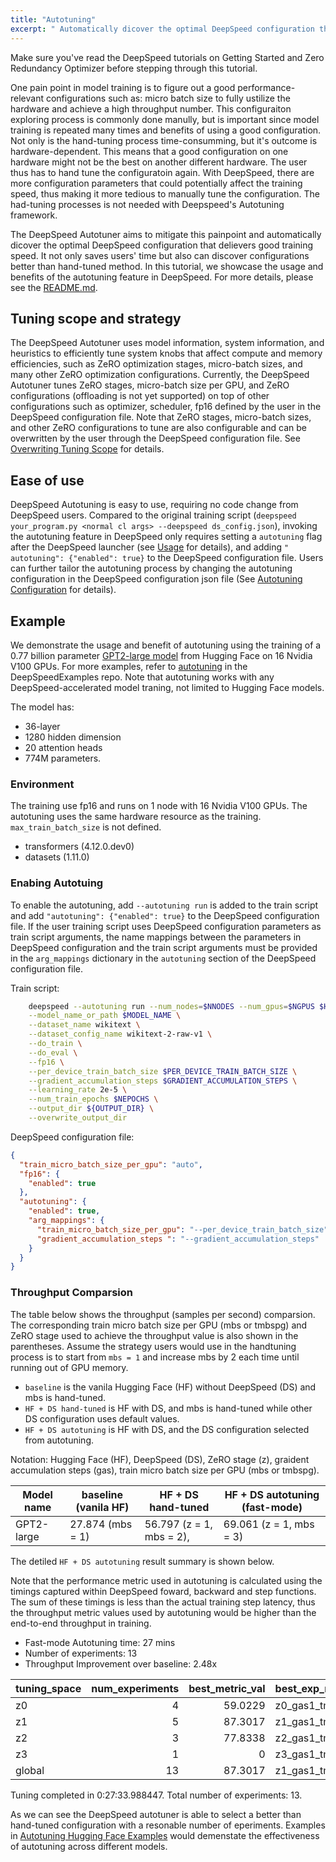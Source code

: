 ```yaml
---
title: "Autotuning"
excerpt: " Automatically dicover the optimal DeepSpeed configuration that delievers good training speed"
---
```


Make sure you've read the DeepSpeed tutorials on Getting Started and Zero Redundancy Optimizer before stepping through this tutorial.

One pain point in model training is to figure out a good performance-relevant configurations such as: micro batch size to fully ustilize the hardware and achieve a high throughput number. This configuraiton exploring process is commonly done manully, but is important since model training is repeated many times and benefits of using a good configuration. Not only is the hand-tuning process time-consumming, but it's outcome is hardware-dependent. This means that a good configuration on one hardware might not be the best on another different hardware. The user thus has to hand tune the configuratoin again. With DeepSpeed, there are more configuration parameters that could potentially affect the training speed, thus making it more tedious to manually tune the configuration. The had-tuning processes is not needed with Deepspeed's Autotuning framework.

The DeepSpeed Autotuner aims to mitigate this painpoint and automatically dicover the optimal DeepSpeed configuration that delievers good training speed. It not only saves users' time but also can discover configurations better than hand-tuned method. In this tutorial, we showcase the usage and benefits of the autotuning feature in DeepSpeed. For more details, please see the [README.md](https://github.com/microsoft/DeepSpeed/tree/master/deepspeed/autotuning).

## Tuning scope and strategy

The DeepSpeed Autotuner uses model information, system information, and heuristics to efficiently tune system knobs that affect compute and memory efficiencies, such as ZeRO optimization stages, micro-batch sizes, and many other ZeRO optimization configurations.
Currently, the DeepSpeed Autotuner tunes ZeRO stages, micro-batch size per GPU, and ZeRO configurations (offloading is not yet supported) on top of other configurations such as optimizer, scheduler, fp16 defined by the user in the DeepSpeed configuration file.
Note that ZeRO stages, micro-batch sizes, and other ZeRO configurations to tune are also configurable and can be overwritten by the user through the DeepSpeed configuration file. See [Overwriting Tuning Scope](https://github.com/microsoft/DeepSpeed/tree/master/deepspeed/autotuning#overwriting-tuning-scope) for details.


## Ease of use

DeepSpeed Autotuning is easy to use, requiring no code change from DeepSpeed users.
Compared to the original training script (`deepspeed your_program.py <normal cl args> --deepspeed ds_config.json`), invoking the autotuning feature in DeepSpeed only requires setting a `autotuning` flag after the DeepSpeed launcher (see [Usage](https://github.com/microsoft/DeepSpeed/tree/master/deepspeed/autotuning#usage) for details), and adding `" autotuning": {"enabled": true}` to the DeepSpeed configuration file. Users can further tailor the autotuning process by changing the autotuning configuration in the DeepSpeed configuration json file (See [Autotuning Configuration](https://github.com/microsoft/DeepSpeed/tree/master/deepspeed/autotuning#autotuning-configuration) for details).

## Example

We demonstrate the usage and benefit of autotuning using the training of a 0.77 billion parameter [GPT2-large model](https://huggingface.co/gpt2-large) from Hugging Face on 16 Nvidia V100 GPUs. For more examples, refer to [autotuning](https://github.com/microsoft/DeepSpeedExamples/tree/staging-autotuing-v1/autotuning) in the DeepSpeedExamples repo. Note that autotuning works with any DeepSpeed-accelerated model traning, not limited to Hugging Face models.

The model has:

- 36-layer
- 1280 hidden dimension
- 20 attention heads
- 774M parameters.

### Environment

The training use fp16 and runs on 1 node with 16 Nvidia V100 GPUs. The autotuning uses the same hardware resource as the training. `max_train_batch_size` is not defined.

- transformers (4.12.0.dev0)
- datasets (1.11.0)

### Enabing Autotuing

To enable the autotuning, add `--autotuning run` is added to the train script and add `"autotuning": {"enabled": true}` to the DeepSpeed configuration file. If the user training script uses DeepSpeed configuration parameters as train script arguments, the name mappings between the parameters in DeepSpeed configuration and the train script arguments must be provided in the `arg_mappings` dictionary in the `autotuning` section of the DeepSpeed configuration file.

Train script:
```bash
    deepspeed --autotuning run --num_nodes=$NNODES --num_gpus=$NGPUS $HF_PATH/transformers/examples/pytorch/language-modeling/run_clm.py --deepspeed $DS_CONFIG\
    --model_name_or_path $MODEL_NAME \
    --dataset_name wikitext \
    --dataset_config_name wikitext-2-raw-v1 \
    --do_train \
    --do_eval \
    --fp16 \
    --per_device_train_batch_size $PER_DEVICE_TRAIN_BATCH_SIZE \
    --gradient_accumulation_steps $GRADIENT_ACCUMULATION_STEPS \
    --learning_rate 2e-5 \
    --num_train_epochs $NEPOCHS \
    --output_dir ${OUTPUT_DIR} \
    --overwrite_output_dir
```

DeepSpeed configuration file:
```json
{
  "train_micro_batch_size_per_gpu": "auto",
  "fp16": {
    "enabled": true
  },
  "autotuning": {
    "enabled": true,
    "arg_mappings": {
      "train_micro_batch_size_per_gpu": "--per_device_train_batch_size",
      "gradient_accumulation_steps ": "--gradient_accumulation_steps"
    }
  }
}
```

### Throughput Comparsion

The table below shows the throughput (samples per second) comparsion. The corresponding train micro batch size per GPU (mbs or tmbspg) and ZeRO stage used to achieve the throughput value is also shown in the parentheses. Assume the strategy users would use in the handtuning process is to start from `mbs = 1` and increase mbs by 2 each time until running out of GPU memory.
 - `baseline` is the vanila Hugging Face (HF) without DeepSpeed (DS) and mbs is hand-tuned.
 - `HF + DS hand-tuned` is HF with DS, and mbs is hand-tuned while other DS configuration uses default values.
 - `HF + DS autotuning` is HF with DS, and the DS configuration selected from autotuning.

Notation: Hugging Face (HF), DeepSpeed (DS), ZeRO stage (z), graident accumulation steps (gas), train micro batch size per GPU (mbs or tmbspg).

| Model name | baseline (vanila HF) | HF + DS hand-tuned       | HF + DS autotuning (fast-mode) |
| ---------- | -------------------- | ------------------------ | ------------------------------ |
| GPT2-large | 27.874 (mbs = 1)     | 56.797 (z = 1, mbs = 2), | 69.061 (z = 1, mbs = 3)        |

The detiled `HF + DS autotuning` result summary is shown below.

Note that the performance metric used in autotuning is calculated using the timings captured within DeepSpeed foward, backward and step functions. The sum of these timings is less than the actual training step latency, thus the throughput metric values used by autotuning would be higher than the end-to-end throughput in training.

- Fast-mode Autotuning time: 27 mins
- Number of experiments: 13
- Throughput Improvement over baseline: 2.48x

| tuning_space | num_experiments | best_metric_val | best_exp_name   |
| :----------- | --------------: | --------------: | :-------------- |
| z0           |               4 |         59.0229 | z0_gas1_tmbspg2 |
| z1           |               5 |         87.3017 | z1_gas1_tmbspg3 |
| z2           |               3 |         77.8338 | z2_gas1_tmbspg3 |
| z3           |               1 |               0 | z3_gas1_tmbspg3 |
| global       |              13 |         87.3017 | z1_gas1_tmbspg3 |

Tuning completed in 0:27:33.988447. Total number of experiments: 13.

As we can see the DeepSpeed autotuner is able to select a better than hand-tuned configuration with a resonable number of eperiments. Examples in [Autotuning Hugging Face Examples](https://github.com/microsoft/DeepSpeedExamples/tree/master/autotuning/hf#autotuning-hugging-face-examples) would demenstate the effectiveness of autotuning across different models.
